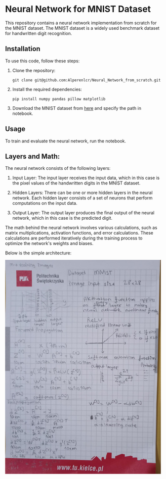 # Neural Network for MNIST Dataset

This repository contains a neural network implementation from scratch for the MNIST dataset. The MNIST dataset is a widely used benchmark dataset for handwritten digit recognition.

## Installation

To use this code, follow these steps:

1. Clone the repository:

    ```shell
    git clone git@github.com:Alperenlcr/Neural_Network_from_scratch.git
    ```

2. Install the required dependencies:

    ```shell
    pip install numpy pandas pillow matplotlib
    ```

3. Download the MNIST dataset from [here](https://www.kaggle.com/datasets/playlist/mnistzip) and specify the path in notebook.

## Usage

To train and evaluate the neural network, run the notebook.

## Layers and Math:

The neural network consists of the following layers:

1. Input Layer: The input layer receives the input data, which in this case is the pixel values of the handwritten digits in the MNIST dataset.

2. Hidden Layers: There can be one or more hidden layers in the neural network. Each hidden layer consists of a set of neurons that perform computations on the input data.

3. Output Layer: The output layer produces the final output of the neural network, which in this case is the predicted digit.

The math behind the neural network involves various calculations, such as matrix multiplications, activation functions, and error calculations. These calculations are performed iteratively during the training process to optimize the network's weights and biases.

Below is the simple architecture:

![Neural Network Layers](NN-layers.jpeg)